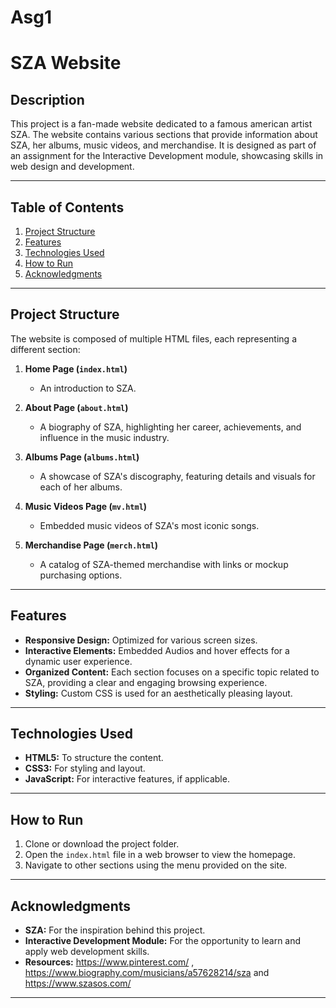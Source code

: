 # Asg1

# SZA Website

## Description
This project is a fan-made website dedicated to a famous american artist SZA. The website contains various sections that provide information about SZA, her albums, music videos, and merchandise. It is designed as part of an assignment for the Interactive Development module, showcasing skills in web design and development.

---

## Table of Contents
1. [Project Structure](#project-structure)
2. [Features](#features)
3. [Technologies Used](#technologies-used)
4. [How to Run](#how-to-run)
5. [Acknowledgments](#acknowledgments)

---

## Project Structure
The website is composed of multiple HTML files, each representing a different section:

1. **Home Page (`index.html`)**  
   - An introduction to SZA.

2. **About Page (`about.html`)**  
   - A biography of SZA, highlighting her career, achievements, and influence in the music industry.

3. **Albums Page (`albums.html`)**  
   - A showcase of SZA's discography, featuring details and visuals for each of her albums.

4. **Music Videos Page (`mv.html`)**  
   - Embedded music videos of SZA's most iconic songs.

5. **Merchandise Page (`merch.html`)**  
   - A catalog of SZA-themed merchandise with links or mockup purchasing options.

---

## Features
- **Responsive Design:** Optimized for various screen sizes.
- **Interactive Elements:** Embedded Audios and hover effects for a dynamic user experience.
- **Organized Content:** Each section focuses on a specific topic related to SZA, providing a clear and engaging browsing experience.
- **Styling:** Custom CSS is used for an aesthetically pleasing layout.

---

## Technologies Used
- **HTML5:** To structure the content.
- **CSS3:** For styling and layout.
- **JavaScript:** For interactive features, if applicable.

---

## How to Run
1. Clone or download the project folder.
2. Open the `index.html` file in a web browser to view the homepage.
3. Navigate to other sections using the menu provided on the site.

---

## Acknowledgments
- **SZA:** For the inspiration behind this project.
- **Interactive Development Module:** For the opportunity to learn and apply web development skills.
- **Resources:** https://www.pinterest.com/ , https://www.biography.com/musicians/a57628214/sza and https://www.szasos.com/


---


